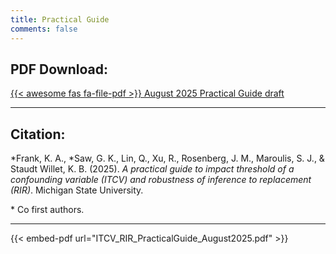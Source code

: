 ```yaml
---
title: Practical Guide
comments: false
---
```



## PDF Download: 

[{{< awesome fas fa-file-pdf >}} August 2025 Practical Guide draft](ITCV_RIR_PracticalGuide_August2025.pdf)


---

## Citation:

\*Frank, K. A., \*Saw, G. K., Lin, Q., Xu, R., Rosenberg, J. M., Maroulis, S. J., & Staudt Willet, K. B. (2025). *A practical guide to impact threshold of a confounding variable (ITCV) and robustness of inference to replacement (RIR)*. Michigan State University. 

\* Co first authors.

---

{{< embed-pdf url="ITCV_RIR_PracticalGuide_August2025.pdf" >}}

